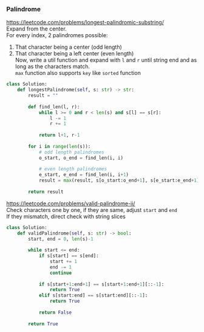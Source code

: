 ### Palindrome

https://leetcode.com/problems/longest-palindromic-substring/ <br />
Expand from the center. <br /> 
For every index, 2 palindromes possible: <br />
1. That character being a center (odd length) <br />
2. That character being a left center (even length) <br />
Now, write a util function and expand with `l` and `r` until string end and as 
long as the characters match. <br />
`max` function also supports `key` like `sorted` function
```py
class Solution:
    def longestPalindrome(self, s: str) -> str:
        result = ""
        
        def find_len(l, r):
            while l >= 0 and r < len(s) and s[l] == s[r]:
                l -= 1
                r += 1
            
            return l+1, r-1
        
        for i in range(len(s)):
            # odd length palindromes
            o_start, o_end = find_len(i, i)
            
            # even length palindromes
            e_start, e_end = find_len(i, i+1)
            result = max(result, s[o_start:o_end+1], s[e_start:e_end+1], key=lambda x: len(x))
        
        return result
```

https://leetcode.com/problems/valid-palindrome-ii/ <br />
Check characters one by one, if they are same, adjust `start` and `end` <br />
If they mismatch, direct check with string slices
```py
class Solution:
    def validPalindrome(self, s: str) -> bool:
        start, end = 0, len(s)-1
        
        while start <= end:
            if s[start] == s[end]:
                start += 1
                end -= 1
                continue
            
            if s[start+1:end+1] == s[start+1:end+1][::-1]:
                return True
            elif s[start:end] == s[start:end][::-1]:
                return True
            
            return False
        
        return True
```